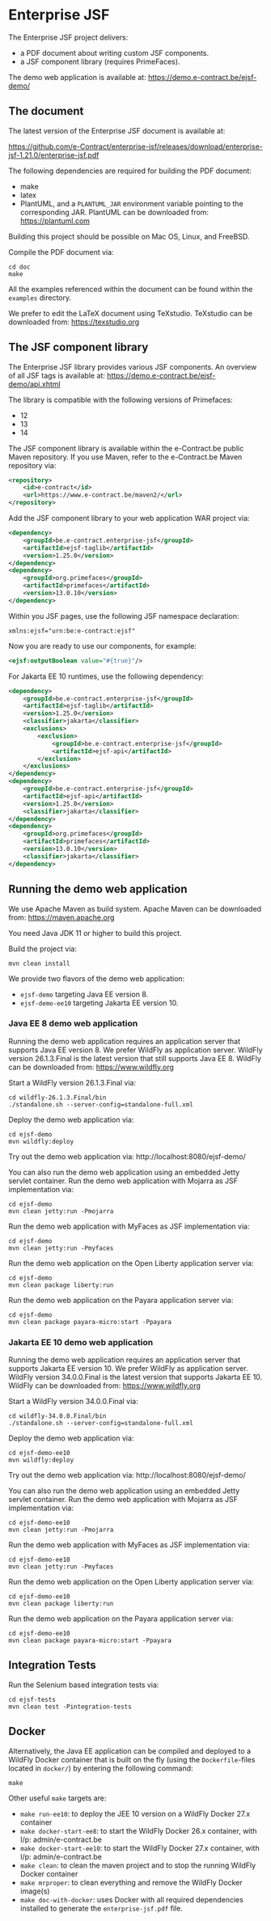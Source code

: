 # Enterprise JSF

The Enterprise JSF project delivers:
* a PDF document about writing custom JSF components.
* a JSF component library (requires PrimeFaces).

The demo web application is available at:
https://demo.e-contract.be/ejsf-demo/


## The document

The latest version of the Enterprise JSF document is available at:

https://github.com/e-Contract/enterprise-jsf/releases/download/enterprise-jsf-1.21.0/enterprise-jsf.pdf

The following dependencies are required for building the PDF document:
* make
* latex
* PlantUML, and a `PLANTUML_JAR` environment variable pointing to the corresponding JAR.
PlantUML can be downloaded from: https://plantuml.com

Building this project should be possible on Mac OS, Linux, and FreeBSD.

Compile the PDF document via:
```
cd doc
make
```

All the examples referenced within the document can be found within the `examples` directory.

We prefer to edit the LaTeX document using TeXstudio.
TeXstudio can be downloaded from:
https://texstudio.org

## The JSF component library

The Enterprise JSF library provides various JSF components.
An overview of all JSF tags is available at:
https://demo.e-contract.be/ejsf-demo/api.xhtml

The library is compatible with the following versions of Primefaces:
* 12
* 13
* 14

The JSF component library is available within the e-Contract.be public Maven repository.
If you use Maven, refer to the e-Contract.be Maven repository via:
```xml
<repository>
    <id>e-contract</id>
    <url>https://www.e-contract.be/maven2/</url>
</repository>
```
Add the JSF component library to your web application WAR project via:
```xml
<dependency>
    <groupId>be.e-contract.enterprise-jsf</groupId>
    <artifactId>ejsf-taglib</artifactId>
    <version>1.25.0</version>
</dependency>
<dependency>
    <groupId>org.primefaces</groupId>
    <artifactId>primefaces</artifactId>
    <version>13.0.10</version>
</dependency>
```
Within you JSF pages, use the following JSF namespace declaration:
```
xmlns:ejsf="urn:be:e-contract:ejsf"
```
Now you are ready to use our components, for example:
```xml
<ejsf:outputBoolean value="#{true}"/>
```
For Jakarta EE 10 runtimes, use the following dependency:
```xml
<dependency>
    <groupId>be.e-contract.enterprise-jsf</groupId>
    <artifactId>ejsf-taglib</artifactId>
    <version>1.25.0</version>
    <classifier>jakarta</classifier>
    <exclusions>
        <exclusion>
            <groupId>be.e-contract.enterprise-jsf</groupId>
            <artifactId>ejsf-api</artifactId>
        </exclusion>
    </exclusions>
</dependency>
<dependency>
    <groupId>be.e-contract.enterprise-jsf</groupId>
    <artifactId>ejsf-api</artifactId>
    <version>1.25.0</version>
    <classifier>jakarta</classifier>
</dependency>
<dependency>
    <groupId>org.primefaces</groupId>
    <artifactId>primefaces</artifactId>
    <version>13.0.10</version>
    <classifier>jakarta</classifier>
</dependency>
```

## Running the demo web application

We use Apache Maven as build system.
Apache Maven can be downloaded from: https://maven.apache.org

You need Java JDK 11 or higher to build this project.

Build the project via:
```
mvn clean install
```

We provide two flavors of the demo web application:
* `ejsf-demo` targeting Java EE version 8.
* `ejsf-demo-ee10` targeting Jakarta EE version 10.

### Java EE 8 demo web application

Running the demo web application requires an application server that supports Java EE version 8.
We prefer WildFly as application server.
WildFly version 26.1.3.Final is the latest version that still supports Java EE 8.
WildFly can be downloaded from: https://www.wildfly.org

Start a WildFly version 26.1.3.Final via:
```
cd wildfly-26.1.3.Final/bin
./standalone.sh --server-config=standalone-full.xml
```

Deploy the demo web application via:
```
cd ejsf-demo
mvn wildfly:deploy
```

Try out the demo web application via:
http://localhost:8080/ejsf-demo/

You can also run the demo web application using an embedded Jetty servlet container.
Run the demo web application with Mojarra as JSF implementation via:
```
cd ejsf-demo
mvn clean jetty:run -Pmojarra
```
Run the demo web application with MyFaces as JSF implementation via:
```
cd ejsf-demo
mvn clean jetty:run -Pmyfaces
```

Run the demo web application on the Open Liberty application server via:
```
cd ejsf-demo
mvn clean package liberty:run
```

Run the demo web application on the Payara application server via:
```
cd ejsf-demo
mvn clean package payara-micro:start -Ppayara
```

### Jakarta EE 10 demo web application

Running the demo web application requires an application server that supports Jakarta EE version 10.
We prefer WildFly as application server.
WildFly version 34.0.0.Final is the latest version that supports Jakarta EE 10.
WildFly can be downloaded from: https://www.wildfly.org

Start a WildFly version 34.0.0.Final via:
```
cd wildfly-34.0.0.Final/bin
./standalone.sh --server-config=standalone-full.xml
```

Deploy the demo web application via:
```
cd ejsf-demo-ee10
mvn wildfly:deploy
```

Try out the demo web application via:
http://localhost:8080/ejsf-demo/

You can also run the demo web application using an embedded Jetty servlet container.
Run the demo web application with Mojarra as JSF implementation via:
```
cd ejsf-demo-ee10
mvn clean jetty:run -Pmojarra
```
Run the demo web application with MyFaces as JSF implementation via:
```
cd ejsf-demo-ee10
mvn clean jetty:run -Pmyfaces
```

Run the demo web application on the Open Liberty application server via:
```
cd ejsf-demo-ee10
mvn clean package liberty:run
```

Run the demo web application on the Payara application server via:
```
cd ejsf-demo-ee10
mvn clean package payara-micro:start -Ppayara
```

## Integration Tests

Run the Selenium based integration tests via:
```
cd ejsf-tests
mvn clean test -Pintegration-tests
```

## Docker

Alternatively, the Java EE application can be compiled and deployed to a WildFly Docker container
that is built on the fly (using the `Dockerfile`-files located in `docker/`) by entering the following command:
```shell
make
```

Other useful `make` targets are:
* `make run-ee10`: to deploy the JEE 10 version on a WildFly Docker 27.x container
* `make docker-start-ee8`: to start the WildFly Docker 26.x container, with l/p: admin/e-contract.be
* `make docker-start-ee10`: to start the WildFly Docker 27.x container, with l/p: admin/e-contract.be
* `make clean`: to clean the maven project and to stop the running WildFly Docker container
* `make mrproper`: to clean everything and remove the WildFly Docker image(s)
* `make doc-with-docker`: uses Docker with all required dependencies installed to generate the `enterprise-jsf.pdf` file.
